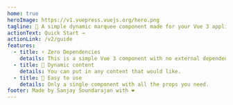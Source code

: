 ```yaml
---
home: true
heroImage: https://v1.vuepress.vuejs.org/hero.png
tagline: 🌟 A simple dynamic marquee component made for your Vue 3 applications
actionText: Quick Start →
actionLink: /v2/guide
features:
  - title: ⚡ Zero Dependencies
    details: This is a simple Vue 3 component with no external dependencies. All the styling is done with pure CSS.
  - title: 🌠 Dynamic content
    details: You can put in any content that would like.
  - title: 🙌 Easy to use
    details: Only a single component with all the props you need.
footer: Made by Sanjay Soundarajan with ❤️
---
```

